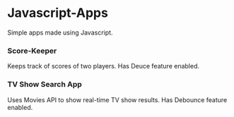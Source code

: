 # Javascript-Apps
Simple apps made using Javascript.

### Score-Keeper
Keeps track of scores of two players. Has Deuce feature enabled.

### TV Show Search App
Uses Movies API to show real-time TV show results. Has Debounce feature enabled. 

